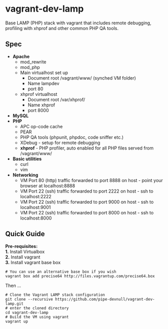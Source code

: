 vagrant-dev-lamp
================

Base LAMP (PHP) stack with vagrant that includes remote debugging, profiling with xhprof and other common PHP QA tools.

## Spec

* __Apache__
    * mod_rewrite  
    * mod_php  
    * Main virtualhost set up  
        * Document root /vagrant/www/ (synched VM folder)
        * Name lampdev
        * port 80
    * xhprof virtualhost  
        * Document root /var/xhprof/ 
        * Name xhprof
        * port 8000
* __MySQL__
* __PHP__
    * APC op-code cache  
    * PEAR  
    * PHP QA tools (phpunit, phpdoc, code sniffer etc.)  
    * XDebug - setup for remote debugging
    * __xhprof__ - PHP profiler, auto enabled for all PHP files served from /vagrant/www/
* __Basic utilities__  
    * curl  
    * vim
* __Networking__
    * VM Port 80 (http) traffic forwarded to port 8888 on host - point your browser at localhost:8888
    * VM Port 22 (ssh) traffic forwarded to port 2222 on host - ssh to localhost:2222 
    * VM Port 22 (ssh) traffic forwarded to port 9000 on host - ssh to localhost:9001 
    * VM Port 22 (ssh) traffic forwarded to port 8000 on host - ssh to localhost:8000 


## Quick Guide

__Pre-requisites:__  
__1.__ Install Virtualbox  
__2.__ Install vagrant  
__3.__ Install vagrant base box

    # You can use an alternative base box if you wish
    vagrant box add precise64 http://files.vagrantup.com/precise64.box

Then ...
    
    # Clone the Vagrant LAMP stack configuration
    git clone --recursive https://github.com/pipe-devnull/vagrant-dev-lamp.git
    # enter the cloned directory
    cd vagrant-dev-lamp
    # Build the VM using vagrant
    vagrant up